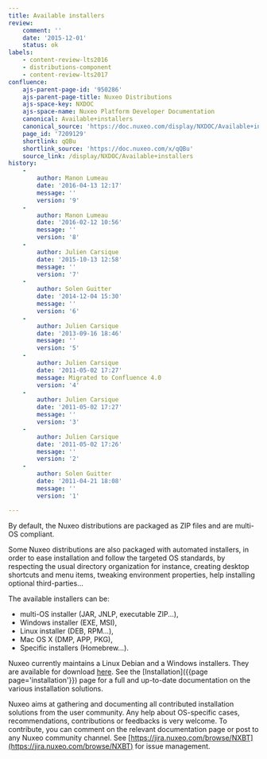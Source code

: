 ```yaml
---
title: Available installers
review:
    comment: ''
    date: '2015-12-01'
    status: ok
labels:
    - content-review-lts2016
    - distributions-component
    - content-review-lts2017
confluence:
    ajs-parent-page-id: '950286'
    ajs-parent-page-title: Nuxeo Distributions
    ajs-space-key: NXDOC
    ajs-space-name: Nuxeo Platform Developer Documentation
    canonical: Available+installers
    canonical_source: 'https://doc.nuxeo.com/display/NXDOC/Available+installers'
    page_id: '7209129'
    shortlink: qQBu
    shortlink_source: 'https://doc.nuxeo.com/x/qQBu'
    source_link: /display/NXDOC/Available+installers
history:
    - 
        author: Manon Lumeau
        date: '2016-04-13 12:17'
        message: ''
        version: '9'
    - 
        author: Manon Lumeau
        date: '2016-02-12 10:56'
        message: ''
        version: '8'
    - 
        author: Julien Carsique
        date: '2015-10-13 12:58'
        message: ''
        version: '7'
    - 
        author: Solen Guitter
        date: '2014-12-04 15:30'
        message: ''
        version: '6'
    - 
        author: Julien Carsique
        date: '2013-09-16 18:46'
        message: ''
        version: '5'
    - 
        author: Julien Carsique
        date: '2011-05-02 17:27'
        message: Migrated to Confluence 4.0
        version: '4'
    - 
        author: Julien Carsique
        date: '2011-05-02 17:27'
        message: ''
        version: '3'
    - 
        author: Julien Carsique
        date: '2011-05-02 17:26'
        message: ''
        version: '2'
    - 
        author: Solen Guitter
        date: '2011-04-21 18:08'
        message: ''
        version: '1'

---
```

By default, the Nuxeo distributions are packaged as ZIP files and are multi-OS compliant.

Some Nuxeo distributions are also packaged with automated installers, in order to ease installation and follow the targeted OS standards, by respecting the usual directory organization for instance, creating desktop shortcuts and menu items, tweaking environment properties, help installing optional third-parties...

The available installers can be:

*   multi-OS installer (JAR, JNLP, executable ZIP...),
*   Windows installer (EXE, MSI),
*   Linux installer (DEB, RPM...),
*   Mac OS X (DMP, APP, PKG),
*   Specific installers (Homebrew...).

Nuxeo currently maintains a Linux Debian and a Windows installers. They are available for download [here](http://www.nuxeo.com/downloads/).
See the [Installation]({{page page='installation'}}) page for a full and up-to-date documentation on the various installation solutions.

Nuxeo aims at gathering and documenting all contributed installation solutions from the user community. Any help about OS-specific cases, recommendations, contributions or feedbacks is very welcome.
To contribute, you can comment on the relevant documentation page or post to any Nuxeo community channel. See [https://jira.nuxeo.com/browse/NXBT](https://jira.nuxeo.com/browse/NXBT) for issue management.
